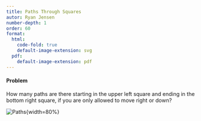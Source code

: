 ```yaml
---
title: Paths Through Squares
autor: Ryan Jensen
number-depth: 1
order: 60
format:
  html:
    code-fold: true
    default-image-extension: svg
  pdf:
    default-image-extension: pdf
---
```



#### Problem
How many paths are there starting in the upper left square and ending
in the bottom right square, if you are only allowed to move right or down?



![Paths](image/paths-through-squares){width=80%}

